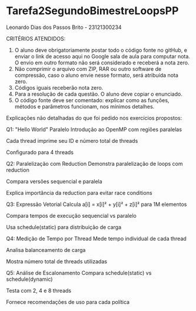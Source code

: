 # Tarefa2SegundoBimestreLoopsPP
Leonardo Dias dos Passos Brito - 23121300234


CRITÉRIOS ATENDIDOS:

1) O aluno deve obrigatoriamente postar todo o código fonte no gitHub, e enviar o link de  acesso aqui no Google sala de aula para computar nota. O envio em outro formato não será considerado e receberá a nota zero.
2) Não comprimir o arquivo com ZIP, RAR ou outro software de compressão, caso o aluno envie nesse formato, será atribuída nota zero.
3) Códigos iguais receberão nota zero.
4) Para a resolução de cada questão. O aluno deve copiar o enunciado.
5) O código fonte deve ser comentado: explicar  como as funções, métodos e parâmetros funcionam, nos mínimos detalhes.



Explicações não detalhadas do que foi pedido nos exercícios propostos:

Q1: "Hello World" Paralelo
Introdução ao OpenMP com regiões paralelas

Cada thread imprime seu ID e número total de threads

Configurado para 4 threads

Q2: Paralelização com Reduction
Demonstra paralelização de loops com reduction

Compara versões sequencial e paralela

Explica importância da reduction para evitar race conditions

Q3: Expressão Vetorial
Calcula a[i] = x[i]² + y[i]² + z[i]² para 1M elementos

Compara tempos de execução sequencial vs paralelo

Usa schedule(static) para distribuição de carga

Q4: Medição de Tempo por Thread
Mede tempo individual de cada thread

Analisa balanceamento de carga

Mostra número total de threads utilizadas

Q5: Análise de Escalonamento
Compara schedule(static) vs schedule(dynamic)

Testa com 2, 4 e 8 threads

Fornece recomendações de uso para cada política
